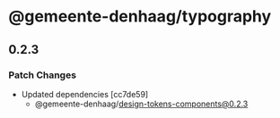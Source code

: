 # @gemeente-denhaag/typography

## 0.2.3

### Patch Changes

- Updated dependencies [cc7de59]
  - @gemeente-denhaag/design-tokens-components@0.2.3
